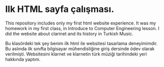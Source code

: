 # Ilk HTML sayfa  çalışması.
This repository includes only my first html website experience. It was my homework in my first class, in Introduce to Computer Engineering lesson. I did the website about clarinet and its history in Turkish Music.

Bu klasördeki tek şey benim ilk html ile websitesi tasarlama deneyimimdir. Bu aslında ilk sınıfta bilgisayar mühendisliğine giriş dersinde ödev olarak verilmişti. Websitesini klarnet ve klarnetin türk müziği tarihindeki yeri hakkında yaptım.
